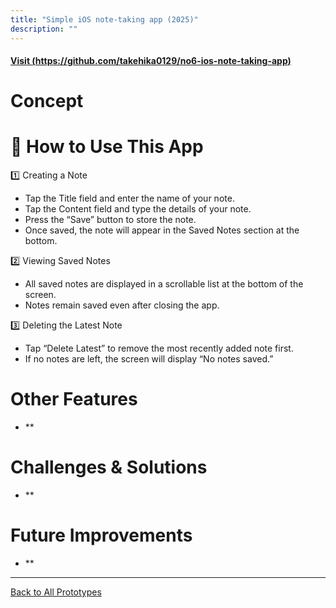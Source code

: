 ```yaml
---
title: "Simple iOS note-taking app (2025)"
description: ""
---
```


#### [Visit (https://github.com/takehika0129/no6-ios-note-taking-app)](https://github.com/takehika0129/no6-ios-note-taking-app)

# **Concept**


# 📖 **How to Use This App**

1️⃣ Creating a Note
- Tap the Title field and enter the name of your note.
- Tap the Content field and type the details of your note.
- Press the “Save” button to store the note.
- Once saved, the note will appear in the Saved Notes section at the bottom.

2️⃣ Viewing Saved Notes
- All saved notes are displayed in a scrollable list at the bottom of the screen.
- Notes remain saved even after closing the app.

3️⃣ Deleting the Latest Note
- Tap “Delete Latest” to remove the most recently added note first.
- If no notes are left, the screen will display “No notes saved.”


# **Other Features**
- **

# **Challenges & Solutions**  
- **

# **Future Improvements**
- **
  
---
[Back to All Prototypes](../index.md)

